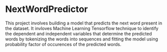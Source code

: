# NextWordPredictor

This project involves building a model that predicts the next word present in the dataset. It invloves Machine Learning Tensorflow technique to identify the dependent and independent variables that determine the predicted words by tokenizing the words into sequences and fitting the model using probability factor of occurences of the predicted words.
